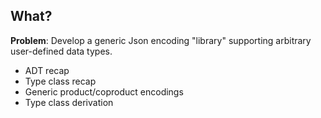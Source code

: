 ## What?

**Problem**: Develop a generic Json encoding "library" supporting arbitrary user-defined data types.

- ADT recap
- Type class recap
- Generic product/coproduct encodings
- Type class derivation